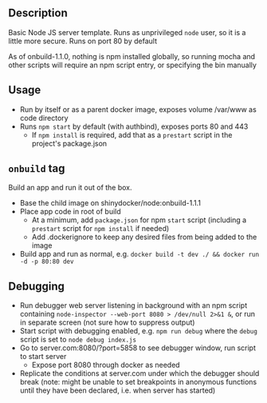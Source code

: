 ## Description
Basic Node JS server template.
Runs as unprivileged `node` user, so it is a little more secure. Runs on port 80 by default

As of onbuild-1.1.0, nothing is npm installed globally, so running mocha and other scripts will require an npm script entry, or specifying the bin manually

## Usage
* Run by itself or as a parent docker image, exposes volume /var/www as code directory
* Runs `npm start` by default (with authbind), exposes ports 80 and 443
  * If `npm install` is required, add that as a `prestart` script in the project's package.json

## `onbuild` tag
Build an app and run it out of the box.
* Base the child image on shinydocker/node:onbuild-1.1.1
* Place app code in root of build
	* At a minimum, add `package.json` for npm `start` script (including a `prestart` script for `npm install` if needed)
    * Add .dockerignore to keep any desired files from being added to the image
* Build app and run as normal, e.g. `docker build -t dev ./ && docker run -d -p 80:80 dev`

## Debugging
* Run debugger web server listening in background with an npm script containing `node-inspector --web-port 8080 > /dev/null 2>&1 &`, or run in separate screen (not sure how to suppress output)
* Start script with debugging enabled, e.g. `npm run debug` where the `debug` script is set to `node debug index.js`
* Go to server.com:8080/?port=5858 to see debugger window, run script to start server
  * Expose port 8080 through docker as needed
* Replicate the conditions at server.com under which the debugger should break (note: might be unable to set breakpoints in anonymous functions until they have been declared, i.e. when server has started)
